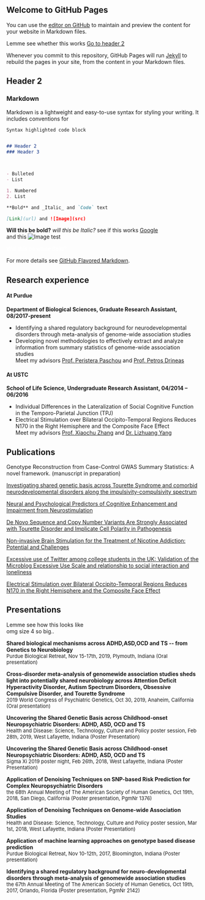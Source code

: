 ## Welcome to GitHub Pages

You can use the [editor on GitHub](https://github.com/g1121148/g1121148.github.io/edit/main/index.md) to maintain and preview the content for your website in Markdown files.

Lemme see whether this works
[Go to header 2](#header-2)

Whenever you commit to this repository, GitHub Pages will run [Jekyll](https://jekyllrb.com/) to rebuild the pages in your site, from the content in your Markdown files.

## Header 2
### Markdown

Markdown is a lightweight and easy-to-use syntax for styling your writing. It includes conventions for

```markdown
Syntax highlighted code block


## Header 2
### Header 3



- Bulleted
- List

1. Numbered
2. List

**Bold** and _Italic_ and `Code` text

[Link](url) and ![Image](src)
```
**Will this be bold?**
_will this be Italic?_
see if this works [Google](https://www.google.com/webhp?hl=en&sa=X&ved=0ahUKEwisxqXQ37_uAhWDAp0JHQ0HASYQPAgI) \
and this ![Image test](https://github.com/g1121148/g1121148.github.io/blob/main/Img/1.jpeg)

<span style="color:white"> **Will this be white Bold?** </span>

For more details see [GitHub Flavored Markdown](https://guides.github.com/features/mastering-markdown/).


## Research experience
#### At Purdue 
  **Department of Biological Sciences, Graduate Research Assistant, 08/2017-present**
* Identifying a shared regulatory background for neurodevelopmental disorders through meta-analysis of genome-wide association studies
*	Developing novel methodologies to effectively extract and analyze information from summary statistics of genome-wide association studies<br/>
Meet my advisors [Prof. Peristera Paschou](https://www.bio.purdue.edu/lab/paschou/people.html) and [Prof. Petros Drineas](https://www.cs.purdue.edu/homes/pdrineas/)

#### At USTC
  **School of Life Science, Undergraduate Research Assistant, 04/2014 – 06/2016**
*	Individual Differences in the Lateralization of Social Cognitive Function in the Temporo-Parietal Junction (TPJ)
*	Electrical Stimulation over Bilateral Occipito-Temporal Regions Reduces N170 in the Right Hemisphere and the Composite Face Effect<br/>
Meet my advisors [Prof. Xiaochu Zhang](https://en.biox.ustc.edu.cn/2011/0621/c7043a340195/page.htm) and [Dr. Lizhuang Yang](https://www.researchgate.net/profile/Li_Zhuang_Yang)

## Publications 
Genotype Reconstruction from Case-Control GWAS Summary Statistics: A novel framework. (manuscript in preparation) 

[Investigating shared genetic basis across Tourette Syndrome and comorbid neurodevelopmental disorders along the impulsivity-compulsivity spectrum](https://www.sciencedirect.com/science/article/pii/S000632232100038X)

[Neural and Psychological Predictors of Cognitive Enhancement and Impairment from Neurostimulation](https://onlinelibrary.wiley.com/doi/full/10.1002/advs.201902863)

[De Novo Sequence and Copy Number Variants Are Strongly Associated with Tourette Disorder and Implicate Cell Polarity in Pathogenesis](https://www.sciencedirect.com/science/article/pii/S221112471831386X)

[Non-invasive Brain Stimulation for the Treatment of Nicotine Addiction: Potential and Challenges](https://link.springer.com/article/10.1007/s12264-016-0056-3)

[Excessive use of Twitter among college students in the UK: Validation of the Microblog Excessive Use Scale and relationship to social interaction and loneliness](https://www.sciencedirect.com/science/article/abs/pii/S0747563215301989?casa_token=npQLGJvA450AAAAA:Yj51JhGR11O1_mpszchhAkaD7JeP20A2PmHSTtm0m87fYHa7_QLkTJaCbw6jnTTm0pxgP5hOhg)

[Electrical Stimulation over Bilateral Occipito-Temporal Regions Reduces N170 in the Right Hemisphere and the Composite Face Effect](https://www.ncbi.nlm.nih.gov/pmc/articles/PMC4274090/)

## Presentations

Lemme see how this looks like \
omg size 4 so big..

**Shared biological mechanisms across ADHD,ASD,OCD and TS -- from Genetics to Neurobiology** <br/><font size="2">Purdue Biological Retreat, Nov 15-17th, 2019, Plymouth, Indiana (Oral presentation)</font> 

**Cross-disorder meta-analysis of genomewide association studies sheds light into potentially shared neurobiology across Attention Deficit Hyperactivity Disorder, Autism Spectrum Disorders, Obsessive Compulsive Disorder, and Tourette Syndrome** <br/><font size="2">2019 World Congress of Psychiatric Genetics, Oct 30, 2019, Anaheim, California (Oral presentation)</font> 

**Uncovering the Shared Genetic Basis across Childhood-onset Neuropsychiatric Disorders: ADHD, ASD, OCD and TS** <br/><font size="2">Health and Disease: Science, Technology, Culture and Policy poster session, Feb 28th, 2019, West Lafayette, Indiana (Poster Presentation)</font> 

**Uncovering the Shared Genetic Basis across Childhood-onset Neuropsychiatric Disorders: ADHD, ASD, OCD and TS** <br/><font size="2">Sigma Xi 2019 poster night, Feb 26th, 2018, West Lafayette, Indiana (Poster Presentation)</font> 

**Application of Denoising Techniques on SNP-based Risk Prediction for Complex Neuropsychiatric Disorders** <br/><font size="2">the 68th Annual Meeting of The American Society of Human Genetics, Oct 19th, 2018, San Diego, California (Poster presentation, PgmNr 1376)</font> 

**Application of Denoising Techniques on Genome-wide Association Studies** <br/><font size="2">Health and Disease: Science, Technology, Culture and Policy poster session, Mar 1st, 2018, West Lafayette, Indiana (Poster Presentation)</font> 

**Application of machine learning approaches on genotype based disease prediction** <br/><font size="2">Purdue Biological Retreat, Nov 10-12th, 2017, Bloomington, Indiana (Poster presentation)</font> 

**Identifying a shared regulatory background for neuro-developmental disorders through meta-analysis of genomewide association studies** <br/><font size="2">the 67th Annual Meeting of The American Society of Human Genetics, Oct 19th, 2017, Orlando, Florida (Poster presentation, PgmNr 2142)</font> 

## 






